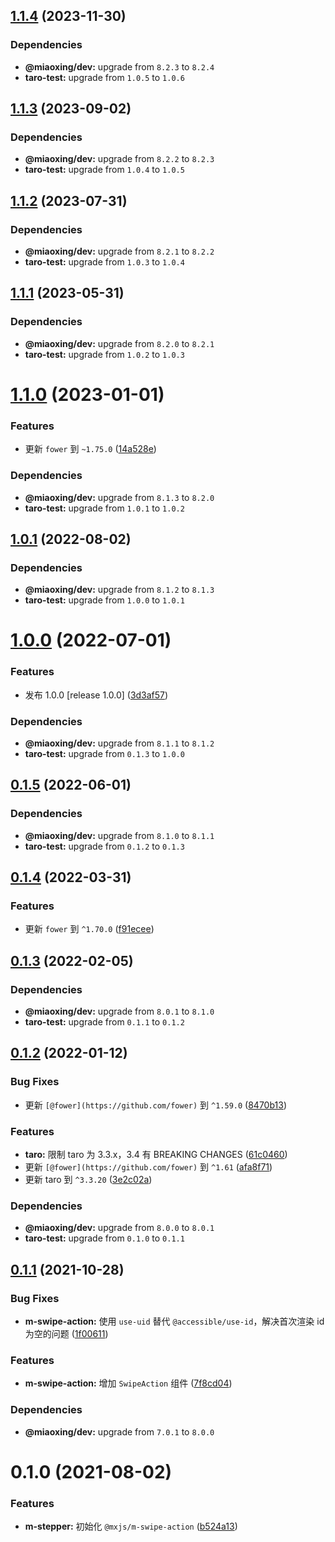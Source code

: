 ## [1.1.4](https://github.com/miaoxing/mxjs-m-swipe-action/compare/v1.1.3...v1.1.4) (2023-11-30)





### Dependencies

* **@miaoxing/dev:** upgrade from `8.2.3` to `8.2.4`
* **taro-test:** upgrade from `1.0.5` to `1.0.6`

## [1.1.3](https://github.com/miaoxing/mxjs-m-swipe-action/compare/v1.1.2...v1.1.3) (2023-09-02)





### Dependencies

* **@miaoxing/dev:** upgrade from `8.2.2` to `8.2.3`
* **taro-test:** upgrade from `1.0.4` to `1.0.5`

## [1.1.2](https://github.com/miaoxing/mxjs-m-swipe-action/compare/v1.1.1...v1.1.2) (2023-07-31)





### Dependencies

* **@miaoxing/dev:** upgrade from `8.2.1` to `8.2.2`
* **taro-test:** upgrade from `1.0.3` to `1.0.4`

## [1.1.1](https://github.com/miaoxing/mxjs-m-swipe-action/compare/v1.1.0...v1.1.1) (2023-05-31)





### Dependencies

* **@miaoxing/dev:** upgrade from `8.2.0` to `8.2.1`
* **taro-test:** upgrade from `1.0.2` to `1.0.3`

# [1.1.0](https://github.com/miaoxing/mxjs-m-swipe-action/compare/v1.0.1...v1.1.0) (2023-01-01)


### Features

* 更新 `fower` 到 `~1.75.0` ([14a528e](https://github.com/miaoxing/mxjs-m-swipe-action/commit/14a528e9824502a1db95ccc876845e376f03c9e1))





### Dependencies

* **@miaoxing/dev:** upgrade from `8.1.3` to `8.2.0`
* **taro-test:** upgrade from `1.0.1` to `1.0.2`

## [1.0.1](https://github.com/miaoxing/mxjs-m-swipe-action/compare/v1.0.0...v1.0.1) (2022-08-02)





### Dependencies

* **@miaoxing/dev:** upgrade from `8.1.2` to `8.1.3`
* **taro-test:** upgrade from `1.0.0` to `1.0.1`

# [1.0.0](https://github.com/miaoxing/mxjs-m-swipe-action/compare/v0.1.5...v1.0.0) (2022-07-01)


### Features

* 发布 1.0.0 [release 1.0.0] ([3d3af57](https://github.com/miaoxing/mxjs-m-swipe-action/commit/3d3af57d7f72dc475552680bdb8704a1f6c3f8d7))





### Dependencies

* **@miaoxing/dev:** upgrade from `8.1.1` to `8.1.2`
* **taro-test:** upgrade from `0.1.3` to `1.0.0`

## [0.1.5](https://github.com/miaoxing/mxjs-m-swipe-action/compare/v0.1.4...v0.1.5) (2022-06-01)





### Dependencies

* **@miaoxing/dev:** upgrade from `8.1.0` to `8.1.1`
* **taro-test:** upgrade from `0.1.2` to `0.1.3`

## [0.1.4](https://github.com/miaoxing/mxjs-m-swipe-action/compare/v0.1.3...v0.1.4) (2022-03-31)


### Features

* 更新 `fower` 到 `^1.70.0` ([f91ecee](https://github.com/miaoxing/mxjs-m-swipe-action/commit/f91ecee3dc29c34c65e4869b4b7861bd8a4f1f26))

## [0.1.3](https://github.com/miaoxing/mxjs-m-swipe-action/compare/v0.1.2...v0.1.3) (2022-02-05)





### Dependencies

* **@miaoxing/dev:** upgrade from `8.0.1` to `8.1.0`
* **taro-test:** upgrade from `0.1.1` to `0.1.2`

## [0.1.2](https://github.com/miaoxing/mxjs-m-swipe-action/compare/v0.1.1...v0.1.2) (2022-01-12)


### Bug Fixes

* 更新 `[@fower](https://github.com/fower)` 到 `^1.59.0` ([8470b13](https://github.com/miaoxing/mxjs-m-swipe-action/commit/8470b136f6061e639f320f712ab1acbb9feebd6d))


### Features

* **taro:** 限制 taro 为 3.3.x，3.4 有 BREAKING CHANGES ([61c0460](https://github.com/miaoxing/mxjs-m-swipe-action/commit/61c046087c96facdbd23a0f44f1bea7103ff0ce7))
* 更新 `[@fower](https://github.com/fower)` 到 `^1.61` ([afa8f71](https://github.com/miaoxing/mxjs-m-swipe-action/commit/afa8f71665b5becec6018f7a23fb4f9a8d64e918))
* 更新 taro 到 `^3.3.20` ([3e2c02a](https://github.com/miaoxing/mxjs-m-swipe-action/commit/3e2c02a7cde6e0b13fa992c217e0164d9c2f3085))





### Dependencies

* **@miaoxing/dev:** upgrade from `8.0.0` to `8.0.1`
* **taro-test:** upgrade from `0.1.0` to `0.1.1`

## [0.1.1](https://github.com/miaoxing/mxjs-m-swipe-action/compare/v0.1.0...v0.1.1) (2021-10-28)


### Bug Fixes

* **m-swipe-action:** 使用 `use-uid` 替代 `@accessible/use-id`，解决首次渲染 id 为空的问题 ([1f00611](https://github.com/miaoxing/mxjs-m-swipe-action/commit/1f006119dc3fb345c1ae18fae6be9f6c2d085ddf))


### Features

* **m-swipe-action:** 增加 `SwipeAction` 组件 ([7f8cd04](https://github.com/miaoxing/mxjs-m-swipe-action/commit/7f8cd04893c716959bb8469d3c09eab09b8b01d4))





### Dependencies

* **@miaoxing/dev:** upgrade from `7.0.1` to `8.0.0`

# 0.1.0 (2021-08-02)


### Features

* **m-stepper:** 初始化 `@mxjs/m-swipe-action` ([b524a13](https://github.com/miaoxing/mxjs-m-swipe-action/commit/b524a13c531658a442eb528e8606af365074fef4))
